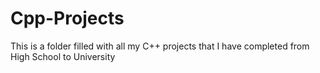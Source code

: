 # Cpp-Projects
This is a folder filled with all my C++ projects that I have completed from High School to University

